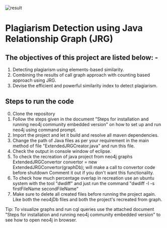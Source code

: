 ![result](https://user-images.githubusercontent.com/31409044/119099148-38dceb00-ba34-11eb-9741-7b19d5179f5f.png)
# Plagiarism Detection using Java Relationship Graph (JRG)

## The objectives of this project are listed below: -
1. Detecting plagiarism using elements-based similarity.
2. Combining the results of call graph approach with counting based approach using JRG.
3. Devise the efficient and powerful similarity index to detect plagiarism.

## Steps to run the code
0. Clone the repository
1. Follow the steps given in the document "Steps for installation and running neo4j community embedded version" on how to set up and run neo4j using command prompt.
2. Import the project and let it build and resolve all maven dependencies.
3. Change the path of Java files as per your requirement in the main method of file "ExtendedJRGCreator.java" and run this file.
4. Check the output in console window of eclipse.
5. To check the recreation of java project from neo4j graphs 
   ExtendedJRGConvertor convertor = new ExtendedJRGConvertor(graphDb); will make a call to convertor code before shutdown 
   Comment it out if you don't want this functionality.
6. To check how much percentage overlap in recreation use an ubuntu system with the tool "dwdiff" and just run the command
   "dwdiff -l -s firstFileName secondFileName"
7. Make sure to delete all created files before running the project again. Like both the neo4jDb files and both the project's recreated from graph.

Tip:  To visualize graphs and run cql queries use the attached document "Steps for installation and running neo4j community embedded version" to see how to open neo4j in browser.

